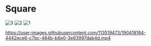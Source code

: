 # Square
![3](https://user-images.githubusercontent.com/113519473/190414447-9daceffa-f4fc-465f-bdcd-ac5eae52882e.png)
![2](https://user-images.githubusercontent.com/113519473/190414455-db6468c7-50fd-4c27-8605-7c90b5d8055b.png)
![1](https://user-images.githubusercontent.com/113519473/190414466-51ea0f25-9bca-4241-b78e-5aacbea672c3.png)

https://user-images.githubusercontent.com/113519473/190418184-4442ece6-c7bc-484b-b6e0-3e63997dab4d.mp4

